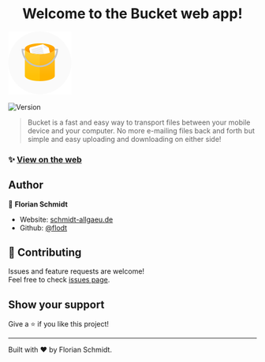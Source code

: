 <h1 align="center">Welcome to the Bucket web app!</h1>

![App icon](static/icon_medium.png)

<p>
  <img alt="Version" src="https://img.shields.io/badge/version-alpha-red.svg" />
</p>

> Bucket is a fast and easy way to transport files between your mobile device and your computer. No more e-mailing files back and forth but simple and easy uploading and downloading on either side!

### ✨ [View on the web](https://bucket.schmidt-allgaeu.de)

## Author

👤 **Florian Schmidt**

* Website: [schmidt-allgaeu.de](https://schmidt-allgaeu.de)
* Github: [@flodt](https://github.com/flodt)

## 🤝 Contributing

Issues and feature requests are welcome!<br />Feel free to check [issues page](https://github.com/flodt/whats-my-next-mvg/issues).

## Show your support

Give a ⭐️ if you like this project!

***
Built with ❤️ by Florian Schmidt.
